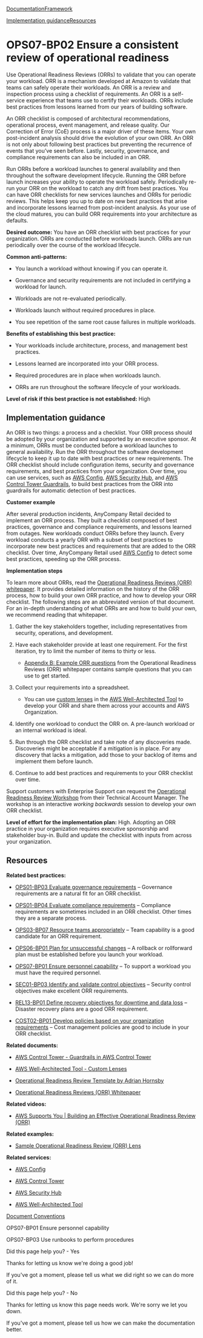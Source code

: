 [Documentation](/index.html)[Framework](welcome.html)

[Implementation guidance](#implementation-guidance)[Resources](#resources)

# OPS07-BP02 Ensure a consistent review of operational readiness

Use Operational Readiness Reviews (ORRs) to validate that you can operate your workload. ORR is a mechanism developed at Amazon to validate that teams can safely operate their workloads. An ORR is a review and inspection process using a checklist of requirements. An ORR is a self-service experience that teams use to certify their workloads. ORRs include best practices from lessons learned from our years of building software.

An ORR checklist is composed of architectural recommendations, operational process, event management, and release quality. Our Correction of Error (CoE) process is a major driver of these items. Your own post-incident analysis should drive the evolution of your own ORR. An ORR is not only about following best practices but preventing the recurrence of events that you’ve seen before. Lastly, security, governance, and compliance requirements can also be included in an ORR.

Run ORRs before a workload launches to general availability and then throughout the software development lifecycle. Running the ORR before launch increases your ability to operate the workload safely. Periodically re-run your ORR on the workload to catch any drift from best practices. You can have ORR checklists for new services launches and ORRs for periodic reviews. This helps keep you up to date on new best practices that arise and incorporate lessons learned from post-incident analysis. As your use of the cloud matures, you can build ORR requirements into your architecture as defaults.

**Desired outcome:** You have an ORR checklist with best practices for your organization. ORRs are conducted before workloads launch. ORRs are run periodically over the course of the workload lifecycle.

**Common anti-patterns:**

* You launch a workload without knowing if you can operate it.

* Governance and security requirements are not included in certifying a workload for launch.

* Workloads are not re-evaluated periodically.

* Workloads launch without required procedures in place.

* You see repetition of the same root cause failures in multiple workloads.

**Benefits of establishing this best practice:**

* Your workloads include architecture, process, and management best practices.

* Lessons learned are incorporated into your ORR process.

* Required procedures are in place when workloads launch.

* ORRs are run throughout the software lifecycle of your workloads.

**Level of risk if this best practice is not established:** High

## Implementation guidance

An ORR is two things: a process and a checklist. Your ORR process should be adopted by your organization and supported by an executive sponsor. At a minimum, ORRs must be conducted before a workload launches to general availability. Run the ORR throughout the software development lifecycle to keep it up to date with best practices or new requirements. The ORR checklist should include configuration items, security and governance requirements, and best practices from your organization. Over time, you can use services, such as [AWS Config](https://docs.aws.amazon.com/config/latest/developerguide/WhatIsConfig.html), [AWS Security Hub](https://docs.aws.amazon.com/securityhub/latest/userguide/what-is-securityhub.html), and [AWS Control Tower Guardrails](https://docs.aws.amazon.com/controltower/latest/userguide/guardrails.html), to build best practices from the ORR into guardrails for automatic detection of best practices.

**Customer example**

After several production incidents, AnyCompany Retail decided to implement an ORR process. They built a checklist composed of best practices, governance and compliance requirements, and lessons learned from outages. New workloads conduct ORRs before they launch. Every workload conducts a yearly ORR with a subset of best practices to incorporate new best practices and requirements that are added to the ORR checklist. Over time, AnyCompany Retail used [AWS Config](https://docs.aws.amazon.com/config/latest/developerguide/WhatIsConfig.html) to detect some best practices, speeding up the ORR process.

**Implementation steps**

To learn more about ORRs, read the [Operational Readiness Reviews (ORR) whitepaper](https://docs.aws.amazon.com/wellarchitected/latest/operational-readiness-reviews/wa-operational-readiness-reviews.html). It provides detailed information on the history of the ORR process, how to build your own ORR practice, and how to develop your ORR checklist. The following steps are an abbreviated version of that document. For an in-depth understanding of what ORRs are and how to build your own, we recommend reading that whitepaper.

1. Gather the key stakeholders together, including representatives from security, operations, and development.

2. Have each stakeholder provide at least one requirement. For the first iteration, try to limit the number of items to thirty or less.

   * [Appendix B: Example ORR questions](https://docs.aws.amazon.com/wellarchitected/latest/operational-readiness-reviews/appendix-b-example-orr-questions.html) from the Operational Readiness Reviews (ORR) whitepaper contains sample questions that you can use to get started.

3. Collect your requirements into a spreadsheet.

   * You can use [custom lenses](https://docs.aws.amazon.com/wellarchitected/latest/userguide/lenses-custom.html) in the [AWS Well-Architected Tool](https://console.aws.amazon.com/wellarchiected/) to develop your ORR and share them across your accounts and AWS Organization.

4. Identify one workload to conduct the ORR on. A pre-launch workload or an internal workload is ideal.

5. Run through the ORR checklist and take note of any discoveries made. Discoveries might be acceptable if a mitigation is in place. For any discovery that lacks a mitigation, add those to your backlog of items and implement them before launch.

6. Continue to add best practices and requirements to your ORR checklist over time.

Support customers with Enterprise Support can request the [Operational Readiness Review Workshop](https://aws.amazon.com/premiumsupport/technology-and-programs/proactive-services/) from their Technical Account Manager. The workshop is an interactive *working backwards* session to develop your own ORR checklist.

**Level of effort for the implementation plan:** High. Adopting an ORR practice in your organization requires executive sponsorship and stakeholder buy-in. Build and update the checklist with inputs from across your organization.

## Resources

**Related best practices:**

* [OPS01-BP03 Evaluate governance requirements](./ops_priorities_governance_reqs.html) – Governance requirements are a natural fit for an ORR checklist.

* [OPS01-BP04 Evaluate compliance requirements](./ops_priorities_compliance_reqs.html) – Compliance requirements are sometimes included in an ORR checklist. Other times they are a separate process.

* [OPS03-BP07 Resource teams appropriately](./ops_org_culture_team_res_appro.html) – Team capability is a good candidate for an ORR requirement.

* [OPS06-BP01 Plan for unsuccessful changes](./ops_mit_deploy_risks_plan_for_unsucessful_changes.html) – A rollback or rollforward plan must be established before you launch your workload.

* [OPS07-BP01 Ensure personnel capability](./ops_ready_to_support_personnel_capability.html) – To support a workload you must have the required personnel.

* [SEC01-BP03 Identify and validate control objectives](https://docs.aws.amazon.com/wellarchitected/latest/framework/sec_securely_operate_control_objectives.html) – Security control objectives make excellent ORR requirements.

* [REL13-BP01 Define recovery objectives for downtime and data loss](https://docs.aws.amazon.com/wellarchitected/latest/framework/rel_planning_for_recovery_objective_defined_recovery.html) – Disaster recovery plans are a good ORR requirement.

* [COST02-BP01 Develop policies based on your organization requirements](https://docs.aws.amazon.com/wellarchitected/latest/framework/cost_govern_usage_policies.html) – Cost management policies are good to include in your ORR checklist.

**Related documents:**

* [AWS Control Tower - Guardrails in AWS Control Tower](https://docs.aws.amazon.com/controltower/latest/userguide/guardrails.html)

* [AWS Well-Architected Tool - Custom Lenses](https://docs.aws.amazon.com/wellarchitected/latest/userguide/lenses-custom.html)

* [Operational Readiness Review Template by Adrian Hornsby](https://medium.com/the-cloud-architect/operational-readiness-review-template-e23a4bfd8d79)

* [Operational Readiness Reviews (ORR) Whitepaper](https://docs.aws.amazon.com/wellarchitected/latest/operational-readiness-reviews/wa-operational-readiness-reviews.html)

**Related videos:**

* [AWS Supports You | Building an Effective Operational Readiness Review (ORR)](https://www.youtube.com/watch?v=Keo6zWMQqS8)

**Related examples:**

* [Sample Operational Readiness Review (ORR) Lens](https://github.com/aws-samples/custom-lens-wa-sample/tree/main/ORR-Lens)

**Related services:**

* [AWS Config](https://docs.aws.amazon.com/config/latest/developerguide/WhatIsConfig.html)

* [AWS Control Tower](https://docs.aws.amazon.com/controltower/latest/userguide/what-is-control-tower.html)

* [AWS Security Hub](https://docs.aws.amazon.com/securityhub/latest/userguide/what-is-securityhub.html)

* [AWS Well-Architected Tool](https://docs.aws.amazon.com/wellarchitected/latest/userguide/intro.html)


[Document Conventions](/general/latest/gr/docconventions.html)

OPS07-BP01 Ensure personnel capability

OPS07-BP03 Use runbooks to perform procedures

Did this page help you? - Yes

Thanks for letting us know we're doing a good job!

If you've got a moment, please tell us what we did right so we can do more of it.

Did this page help you? - No

Thanks for letting us know this page needs work. We're sorry we let you down.

If you've got a moment, please tell us how we can make the documentation better.</awsdocs-view></awsui-app-layout>